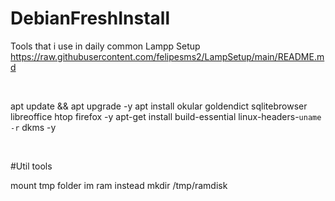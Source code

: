 # DebianFreshInstall
Tools that i use in daily common
Lampp Setup
https://raw.githubusercontent.com/felipesms2/LampSetup/main/README.md

<br>

apt update && apt upgrade -y
apt install okular goldendict sqlitebrowser libreoffice htop firefox -y 
apt-get install build-essential linux-headers-`uname -r` dkms -y

<br>

#Util tools

mount tmp folder im ram instead
mkdir /tmp/ramdisk




